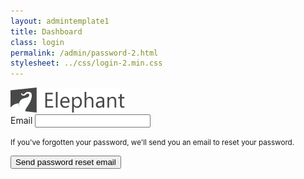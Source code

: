 ```yaml
---
layout: admintemplate1
title: Dashboard
class: login
permalink: /admin/password-2.html
stylesheet: ../css/login-2.min.css
---
```

<div class="login-body">
        <a class="login-brand" href="index.html">
          <img class="img-responsive" src="../img/logo.svg" alt="Elephant">
        </a>
        <div class="login-form">
          <form data-toggle="validator">
            <div class="form-group">
              <label for="email">Email</label>
              <input id="email" class="form-control" type="email" name="email" spellcheck="false" autocomplete="off" data-msg-required="Please enter your email address." required>
              <p class="help-block">
                <small>If you've forgotten your password, we'll send you an email to reset your password.</small>
              </p>
            </div>
            <button class="btn btn-primary btn-block" type="submit">Send password reset email</button>
          </form>
        </div>
      </div>